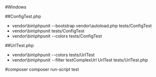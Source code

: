 #Windows

##ConfigTest.php
* vendor\bin\phpunit --bootstrap vendor\autoload.php tests/ConfigTest
* vendor\bin\phpunit tests/ConfigTest
* vendor\bin\phpunit --colors tests/ConfigTest

##UrlTest.php
* vendor\bin\phpunit --colors tests/UrlTest
* vendor\bin\phpunit --filter testComplexUrl UrlTest tests/UrlTest.php

#composer
composer run-script test